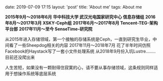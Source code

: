 date: 2019-07-09 17:15
layout: 'post'
title: 'About me'
tags: About me

**2015年9月～2018年6月 华中科技大学 武汉光电国家研究中心 信息存储组**
**2016年8月～2017年3月  XSKY-Ceph组**
**2017年6月～2017年8月  Tencent-TEG-架构平台部**
**2017年11月～至今          SenseTime-研究院**

从2015年进入存储领域，第一个接触的存储系统是Ceph，一直到研究生毕业，中间看了一些Sheepdog相关的内容
2017年11月～2018年7月 花了半年时间仿照Facebook的Haystack写了一套小文件处理系统
从2018年9月份入坑Lustre........目前还没爬出来  
  
  
人生苦短，如果没有一颗耐得住寂寞的心，请不要从事存储领域，这条规则同样适用于想操作系统等底层系统